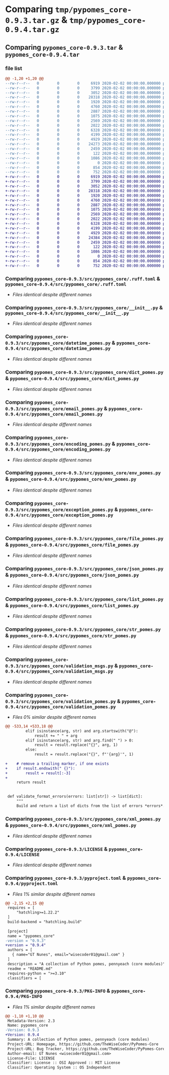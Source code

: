 # Comparing `tmp/pypomes_core-0.9.3.tar.gz` & `tmp/pypomes_core-0.9.4.tar.gz`

## Comparing `pypomes_core-0.9.3.tar` & `pypomes_core-0.9.4.tar`

### file list

```diff
@@ -1,20 +1,20 @@
--rw-r--r--   0        0        0     6919 2020-02-02 00:00:00.000000 pypomes_core-0.9.3/src/pypomes_core/.ruff.toml
--rw-r--r--   0        0        0     3799 2020-02-02 00:00:00.000000 pypomes_core-0.9.3/src/pypomes_core/__init__.py
--rw-r--r--   0        0        0     3052 2020-02-02 00:00:00.000000 pypomes_core-0.9.3/src/pypomes_core/datetime_pomes.py
--rw-r--r--   0        0        0    28318 2020-02-02 00:00:00.000000 pypomes_core-0.9.3/src/pypomes_core/dict_pomes.py
--rw-r--r--   0        0        0     1920 2020-02-02 00:00:00.000000 pypomes_core-0.9.3/src/pypomes_core/email_pomes.py
--rw-r--r--   0        0        0     4760 2020-02-02 00:00:00.000000 pypomes_core-0.9.3/src/pypomes_core/encoding_pomes.py
--rw-r--r--   0        0        0     2887 2020-02-02 00:00:00.000000 pypomes_core-0.9.3/src/pypomes_core/env_pomes.py
--rw-r--r--   0        0        0     1075 2020-02-02 00:00:00.000000 pypomes_core-0.9.3/src/pypomes_core/exception_pomes.py
--rw-r--r--   0        0        0     2569 2020-02-02 00:00:00.000000 pypomes_core-0.9.3/src/pypomes_core/file_pomes.py
--rw-r--r--   0        0        0     2022 2020-02-02 00:00:00.000000 pypomes_core-0.9.3/src/pypomes_core/json_pomes.py
--rw-r--r--   0        0        0     6328 2020-02-02 00:00:00.000000 pypomes_core-0.9.3/src/pypomes_core/list_pomes.py
--rw-r--r--   0        0        0     4199 2020-02-02 00:00:00.000000 pypomes_core-0.9.3/src/pypomes_core/str_pomes.py
--rw-r--r--   0        0        0     4929 2020-02-02 00:00:00.000000 pypomes_core-0.9.3/src/pypomes_core/validation_msgs.py
--rw-r--r--   0        0        0    24273 2020-02-02 00:00:00.000000 pypomes_core-0.9.3/src/pypomes_core/validation_pomes.py
--rw-r--r--   0        0        0     2459 2020-02-02 00:00:00.000000 pypomes_core-0.9.3/src/pypomes_core/xml_pomes.py
--rw-r--r--   0        0        0      122 2020-02-02 00:00:00.000000 pypomes_core-0.9.3/.gitignore
--rw-r--r--   0        0        0     1086 2020-02-02 00:00:00.000000 pypomes_core-0.9.3/LICENSE
--rw-r--r--   0        0        0        0 2020-02-02 00:00:00.000000 pypomes_core-0.9.3/README.md
--rw-r--r--   0        0        0      854 2020-02-02 00:00:00.000000 pypomes_core-0.9.3/pyproject.toml
--rw-r--r--   0        0        0      752 2020-02-02 00:00:00.000000 pypomes_core-0.9.3/PKG-INFO
+-rw-r--r--   0        0        0     6919 2020-02-02 00:00:00.000000 pypomes_core-0.9.4/src/pypomes_core/.ruff.toml
+-rw-r--r--   0        0        0     3799 2020-02-02 00:00:00.000000 pypomes_core-0.9.4/src/pypomes_core/__init__.py
+-rw-r--r--   0        0        0     3052 2020-02-02 00:00:00.000000 pypomes_core-0.9.4/src/pypomes_core/datetime_pomes.py
+-rw-r--r--   0        0        0    28318 2020-02-02 00:00:00.000000 pypomes_core-0.9.4/src/pypomes_core/dict_pomes.py
+-rw-r--r--   0        0        0     1920 2020-02-02 00:00:00.000000 pypomes_core-0.9.4/src/pypomes_core/email_pomes.py
+-rw-r--r--   0        0        0     4760 2020-02-02 00:00:00.000000 pypomes_core-0.9.4/src/pypomes_core/encoding_pomes.py
+-rw-r--r--   0        0        0     2887 2020-02-02 00:00:00.000000 pypomes_core-0.9.4/src/pypomes_core/env_pomes.py
+-rw-r--r--   0        0        0     1075 2020-02-02 00:00:00.000000 pypomes_core-0.9.4/src/pypomes_core/exception_pomes.py
+-rw-r--r--   0        0        0     2569 2020-02-02 00:00:00.000000 pypomes_core-0.9.4/src/pypomes_core/file_pomes.py
+-rw-r--r--   0        0        0     2022 2020-02-02 00:00:00.000000 pypomes_core-0.9.4/src/pypomes_core/json_pomes.py
+-rw-r--r--   0        0        0     6328 2020-02-02 00:00:00.000000 pypomes_core-0.9.4/src/pypomes_core/list_pomes.py
+-rw-r--r--   0        0        0     4199 2020-02-02 00:00:00.000000 pypomes_core-0.9.4/src/pypomes_core/str_pomes.py
+-rw-r--r--   0        0        0     4929 2020-02-02 00:00:00.000000 pypomes_core-0.9.4/src/pypomes_core/validation_msgs.py
+-rw-r--r--   0        0        0    24384 2020-02-02 00:00:00.000000 pypomes_core-0.9.4/src/pypomes_core/validation_pomes.py
+-rw-r--r--   0        0        0     2459 2020-02-02 00:00:00.000000 pypomes_core-0.9.4/src/pypomes_core/xml_pomes.py
+-rw-r--r--   0        0        0      122 2020-02-02 00:00:00.000000 pypomes_core-0.9.4/.gitignore
+-rw-r--r--   0        0        0     1086 2020-02-02 00:00:00.000000 pypomes_core-0.9.4/LICENSE
+-rw-r--r--   0        0        0        0 2020-02-02 00:00:00.000000 pypomes_core-0.9.4/README.md
+-rw-r--r--   0        0        0      854 2020-02-02 00:00:00.000000 pypomes_core-0.9.4/pyproject.toml
+-rw-r--r--   0        0        0      752 2020-02-02 00:00:00.000000 pypomes_core-0.9.4/PKG-INFO
```

### Comparing `pypomes_core-0.9.3/src/pypomes_core/.ruff.toml` & `pypomes_core-0.9.4/src/pypomes_core/.ruff.toml`

 * *Files identical despite different names*

### Comparing `pypomes_core-0.9.3/src/pypomes_core/__init__.py` & `pypomes_core-0.9.4/src/pypomes_core/__init__.py`

 * *Files identical despite different names*

### Comparing `pypomes_core-0.9.3/src/pypomes_core/datetime_pomes.py` & `pypomes_core-0.9.4/src/pypomes_core/datetime_pomes.py`

 * *Files identical despite different names*

### Comparing `pypomes_core-0.9.3/src/pypomes_core/dict_pomes.py` & `pypomes_core-0.9.4/src/pypomes_core/dict_pomes.py`

 * *Files identical despite different names*

### Comparing `pypomes_core-0.9.3/src/pypomes_core/email_pomes.py` & `pypomes_core-0.9.4/src/pypomes_core/email_pomes.py`

 * *Files identical despite different names*

### Comparing `pypomes_core-0.9.3/src/pypomes_core/encoding_pomes.py` & `pypomes_core-0.9.4/src/pypomes_core/encoding_pomes.py`

 * *Files identical despite different names*

### Comparing `pypomes_core-0.9.3/src/pypomes_core/env_pomes.py` & `pypomes_core-0.9.4/src/pypomes_core/env_pomes.py`

 * *Files identical despite different names*

### Comparing `pypomes_core-0.9.3/src/pypomes_core/exception_pomes.py` & `pypomes_core-0.9.4/src/pypomes_core/exception_pomes.py`

 * *Files identical despite different names*

### Comparing `pypomes_core-0.9.3/src/pypomes_core/file_pomes.py` & `pypomes_core-0.9.4/src/pypomes_core/file_pomes.py`

 * *Files identical despite different names*

### Comparing `pypomes_core-0.9.3/src/pypomes_core/json_pomes.py` & `pypomes_core-0.9.4/src/pypomes_core/json_pomes.py`

 * *Files identical despite different names*

### Comparing `pypomes_core-0.9.3/src/pypomes_core/list_pomes.py` & `pypomes_core-0.9.4/src/pypomes_core/list_pomes.py`

 * *Files identical despite different names*

### Comparing `pypomes_core-0.9.3/src/pypomes_core/str_pomes.py` & `pypomes_core-0.9.4/src/pypomes_core/str_pomes.py`

 * *Files identical despite different names*

### Comparing `pypomes_core-0.9.3/src/pypomes_core/validation_msgs.py` & `pypomes_core-0.9.4/src/pypomes_core/validation_msgs.py`

 * *Files identical despite different names*

### Comparing `pypomes_core-0.9.3/src/pypomes_core/validation_pomes.py` & `pypomes_core-0.9.4/src/pypomes_core/validation_pomes.py`

 * *Files 0% similar despite different names*

```diff
@@ -533,14 +533,18 @@
         elif isinstance(arg, str) and arg.startswith("@"):
             result += " " + arg
         elif isinstance(arg, str) and arg.find(" ") > 0:
             result = result.replace("{}", arg, 1)
         else:
             result = result.replace("{}", f"'{arg}'", 1)
 
+    # remove a trailing marker, if one exists
+    if result.endswith(" {}"):
+        result = result[:-3]
+
     return result
 
 
 def validate_format_errors(errors: list[str]) -> list[dict]:
     """
     Build and return a list of dicts from the list of errors *errors*.
```

### Comparing `pypomes_core-0.9.3/src/pypomes_core/xml_pomes.py` & `pypomes_core-0.9.4/src/pypomes_core/xml_pomes.py`

 * *Files identical despite different names*

### Comparing `pypomes_core-0.9.3/LICENSE` & `pypomes_core-0.9.4/LICENSE`

 * *Files identical despite different names*

### Comparing `pypomes_core-0.9.3/pyproject.toml` & `pypomes_core-0.9.4/pyproject.toml`

 * *Files 1% similar despite different names*

```diff
@@ -2,15 +2,15 @@
 requires = [
     "hatchling>=1.22.2"
 ]
 build-backend = "hatchling.build"
 
 [project]
 name = "pypomes_core"
-version = "0.9.3"
+version = "0.9.4"
 authors = [
   { name="GT Nunes", email="wisecoder01@gmail.com" }
 ]
 description = "A collection of Python pomes, pennyeach (core modules)"
 readme = "README.md"
 requires-python = ">=3.10"
 classifiers = [
```

### Comparing `pypomes_core-0.9.3/PKG-INFO` & `pypomes_core-0.9.4/PKG-INFO`

 * *Files 1% similar despite different names*

```diff
@@ -1,10 +1,10 @@
 Metadata-Version: 2.3
 Name: pypomes_core
-Version: 0.9.3
+Version: 0.9.4
 Summary: A collection of Python pomes, pennyeach (core modules)
 Project-URL: Homepage, https://github.com/TheWiseCoder/PyPomes-Core
 Project-URL: Bug Tracker, https://github.com/TheWiseCoder/PyPomes-Core/issues
 Author-email: GT Nunes <wisecoder01@gmail.com>
 License-File: LICENSE
 Classifier: License :: OSI Approved :: MIT License
 Classifier: Operating System :: OS Independent
```

